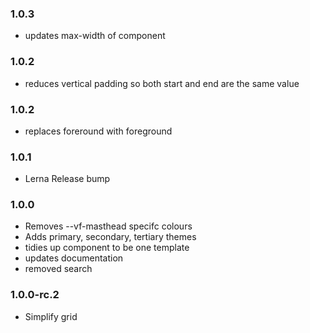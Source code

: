 ### 1.0.3

- updates max-width of component

### 1.0.2

- reduces vertical padding so both start and end are the same value

### 1.0.2

- replaces foreround with foreground

### 1.0.1

- Lerna Release bump

### 1.0.0

- Removes --vf-masthead specifc colours
- Adds primary, secondary, tertiary themes
- tidies up component to be one template
- updates documentation
- removed search

### 1.0.0-rc.2

- Simplify grid
